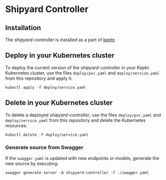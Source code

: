# Shipyard Controller

## Installation

The *shipyard-controller* is installed as a part of [keptn](https://keptn.sh)

## Deploy in your Kubernetes cluster

To deploy the current version of the *shipyard-controller* in your Keptn Kubernetes cluster, use the files `deploy/pvc.yaml` and `deploy/service.yaml` from this repository and apply it.

```console
kubectl apply -f deploy/service.yaml
```

## Delete in your Kubernetes cluster

To delete a deployed *shipyard-controller*, use the files `deploy/pvc.yaml` and `deploy/service.yaml` from this repository and delete the Kubernetes resources:

```console
kubectl delete -f deploy/service.yaml
```

### Generate source from Swagger

If the `swagger.yaml` is updated with new endpoints or models, generate the new source by executing:

```console
swagger generate server -A shipyard-controller -f ./swagger.yaml
```
